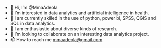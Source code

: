 - 👋 Hi, I’m @MmaAdeola
- 👀 I’m interested in data analytics and artificial intelligence in health.
- 🌱 I am currently skilled in the use of python, power bi, SPSS, QGIS and SQL in data analytics.
- 💠 I am enthusiastic about diverse kinds of research.
- 💞️ I’m looking to collaborate on an interesting data analytics project.
- 📫 How to reach me mmaadeola@gmail.com

<!---
MmaAdeola/MmaAdeola is a ✨ special ✨ repository because its `README.md` (this file) appears on your GitHub profile.
You can click the Preview link to take a look at your changes.
--->
